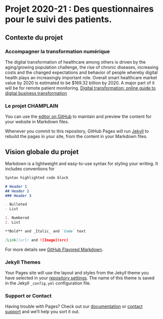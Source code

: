 # Projet 2020-21 : Des questionnaires pour le suivi des patients.


## Contexte du projet

### Accompagner la transformation numérique
The digital transformation of healthcare among others is driven by the aging/growing population challenge, the rise of chronic diseases, increasing costs and the changed expectations and behavior of people whereby digital health plays an increasingly important role.
Overall smart healthcare market value by 2020 is estimated to be $169.32 billion by 2020. A major part of it will be for remote patient monitoring.
[Digital transformation: online guide to digital business transformation](https://www.i-scoop.eu/digital-transformation/)

### Le projet CHAMPLAIN


You can use the [editor on GitHub](https://github.com/IUT-DEPT-INFO-UCA/LP-DAM-IOTIA-Project/edit/gh-pages/index.md) to maintain and preview the content for your website in Markdown files.

Whenever you commit to this repository, GitHub Pages will run [Jekyll](https://jekyllrb.com/) to rebuild the pages in your site, from the content in your Markdown files.

## Vision globale du projet

Markdown is a lightweight and easy-to-use syntax for styling your writing. It includes conventions for

```markdown
Syntax highlighted code block

# Header 1
## Header 2
### Header 3

- Bulleted
- List

1. Numbered
2. List

**Bold** and _Italic_ and `Code` text

[Link](url) and ![Image](src)
```

For more details see [GitHub Flavored Markdown](https://guides.github.com/features/mastering-markdown/).

### Jekyll Themes

Your Pages site will use the layout and styles from the Jekyll theme you have selected in your [repository settings](https://github.com/IUT-DEPT-INFO-UCA/LP-DAM-IOTIA-Project/settings). The name of this theme is saved in the Jekyll `_config.yml` configuration file.

### Support or Contact

Having trouble with Pages? Check out our [documentation](https://docs.github.com/categories/github-pages-basics/) or [contact support](https://github.com/contact) and we’ll help you sort it out.

